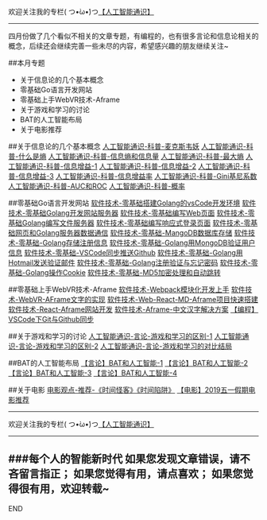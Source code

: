 欢迎关注我的专栏( つ•̀ω•́)つ[【人工智能通识】](https://www.jianshu.com/c/e9a7b7b7024d)

---

四月份做了几个看似不相关的文章专题，有编程的，也有很多言论和信息论相关的概念，后续还会继续完善一些未尽的内容，希望感兴趣的朋友继续关注~

##本月专题

 - 关于信息论的几个基本概念
- 零基础Go语言开发网站
- 零基础上手WebVR技术-Aframe
- 关于游戏和学习的讨论
- BAT的人工智能布局
- 关于电影推荐

>


##关于信息论的几个基本概念
[人工智能通识-科普-麦克斯韦妖](https://www.jianshu.com/p/5da119dd6831)
[人工智能通识-科普-什么是熵](https://www.jianshu.com/p/cb7a17d81aac)
[人工智能通识-科普-信息熵和信息量](https://www.jianshu.com/p/2c68ac9a31c4)
[人工智能通识-科普-最大熵](https://www.jianshu.com/p/9cf1239fb427)
[人工智能通识-科普-信息增益-1](https://www.jianshu.com/p/322c30ca4abc)
[人工智能通识-科普-信息增益-2](https://www.jianshu.com/p/1910729a87b7)
[人工智能通识-科普-信息增益-3](https://www.jianshu.com/p/7272fb013d99)
[人工智能通识-科普-信息增益率](https://www.jianshu.com/p/59fec42f12ca)
[人工智能通识-科普-Gini基尼系数](https://www.jianshu.com/p/95a4f076513c)
[人工智能通识-科普-AUC和ROC](https://www.jianshu.com/p/8d9b8e282a53)
[人工智能通识-科普-概率](https://www.jianshu.com/p/82e1ee94dd59)



##零基础Go语言开发网站
[软件技术-零基础搭建Golang的vsCode开发环境](https://www.jianshu.com/p/4a3b9863577b)
[软件技术-零基础Golang开发网站服务器](https://www.jianshu.com/p/da82708419c4)
[软件技术-零基础编写Web页面](https://www.jianshu.com/p/a72c0a9c23a6)
[软件技术-零基础Golang编写文件服务器](https://www.jianshu.com/p/912d50db2623)
[软件技术-零基础编写响应式登录页面](https://www.jianshu.com/p/d87f60409f84)
[软件技术-零基础网页和Golang服务器数据通信](https://www.jianshu.com/p/0538784981db)
[软件技术-零基础-MangoDB数据库存储](https://www.jianshu.com/p/6a556f7be793)
[软件技术-零基础-Golang存储注册信息](https://www.jianshu.com/p/dafde95f6db6)
[软件技术-零基础-Golang用MongoDB验证用户信息](https://www.jianshu.com/p/c270eddcfffa)
[软件技术-零基础-VSCode同步推送Github](https://www.jianshu.com/p/bf37a3fdf480)
[软件技术-零基础-Golang用Hotmail发送验证邮件](https://www.jianshu.com/p/fc61b8a02dee)
[软件技术-零基础-Golang注册验证与忘记密码](https://www.jianshu.com/p/c326f14e6221)
[软件技术-零基础-Golang操作Cookie](https://www.jianshu.com/p/66b18e9caaea)
[软件技术-零基础-MD5加密处理和自动跳转](https://www.jianshu.com/p/310a4b7753d8)

##零基础上手WebVR技术-Aframe
[软件技术-Webpack模块化开发上手](https://www.jianshu.com/p/65c5c3c22b88)
[软件技术-WebVR-AFrame文字的实现](https://www.jianshu.com/p/ac92a4e0bf84)
[软件技术-Web-React-MD-Aframe项目快速搭建](https://www.jianshu.com/p/9a5c3be864e9)
[软件技术-React-Aframe网站开发](https://www.jianshu.com/p/dfdf1fd9b52b)
[软件技术-Aframe-中文汉字解决方案](https://www.jianshu.com/p/0991c79fb682)
[【编程】VSCode下Git与Github同步](https://www.jianshu.com/p/f16fabba0148)


##关于游戏和学习的讨论
[人工智能通识-言论-游戏和学习的区别-1](https://www.jianshu.com/p/fa83756d303c)
[人工智能通识-言论-游戏和学习的区别-2](https://www.jianshu.com/p/d85b56740ba9)
[人工智能通识-言论-游戏和学习的对比结局](https://www.jianshu.com/p/9778cd41be41)



##BAT的人工智能布局
[【言论】BAT和人工智能-1](https://www.jianshu.com/p/603ced528320)
[【言论】BAT和人工智能-2](https://www.jianshu.com/p/d68ab3ff3fb6)
[【言论】BAT和人工智能-3](https://www.jianshu.com/p/45f5b01e397b)
[【言论】BAT和人工智能-4](https://www.jianshu.com/p/b471ef7dba94)

##关于电影
[电影观点-推荐-《时间怪客》《时间陷阱》](https://www.jianshu.com/p/573f05af319d)
[【电影】2019五一假期电影推荐](https://www.jianshu.com/p/906b2808510e)



---
欢迎关注我的专栏( つ•̀ω•́)つ[【人工智能通识】](https://www.jianshu.com/c/e9a7b7b7024d)

---
###每个人的智能新时代
如果您发现文章错误，请不吝留言指正；
如果您觉得有用，请点喜欢；
如果您觉得很有用，欢迎转载~
---
END